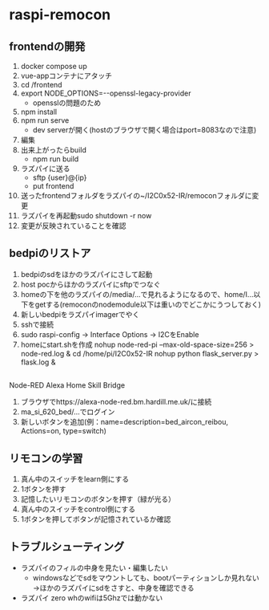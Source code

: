 # raspi-remocon

## frontendの開発
1. docker compose up
1. vue-appコンテナにアタッチ
1. cd /frontend
1. export NODE_OPTIONS=--openssl-legacy-provider 
    - opensslの問題のため
1. npm install
1. npm run serve
    - dev serverが開く(hostのブラウザで開く場合はport=8083なので注意)
1. 編集
1. 出来上がったらbuild
    - npm run build
1. ラズパイに送る
    - sftp {user}@{ip}
    - put frontend
1. 送ったfrontendフォルダをラズパイの~/I2C0x52-IR/remoconフォルダに変更
1. ラズパイを再起動sudo shutdown -r now
1. 変更が反映されていることを確認

## bedpiのリストア
1. bedpiのsdをほかのラズパイにさして起動
1. host pocからほかのラズパイにsftpでつなぐ
1. homeの下を他のラズパイの/media/...で見れるようになるので、home/I...以下をgetする(remoconのnodemodule以下は重いのでどこかにうつしておく)
1. 新しいbedpiをラズパイimagerでやく
1. sshで接続
1. sudo raspi-config -> Interface Options -> I2CをEnable
1. homeにstart.shを作成
nohup node-red-pi –max-old-space-size=256 > node-red.log &
cd /home/pi/I2C0x52-IR
nohup python flask_server.py > flask.log &

## 
Node-RED Alexa Home Skill Bridge
1. ブラウザでhttps://alexa-node-red.bm.hardill.me.uk/に接続
1. ma_si_620_bed/...でログイン
1. 新しいボタンを追加(例：name=description=bed_aircon_reibou, Actions=on, type=switch)

## リモコンの学習
1. 真ん中のスイッチをlearn側にする
1. 1ボタンを押す
1. 記憶したいリモコンのボタンを押す（緑が光る）
1. 真ん中のスイッチをcontrol側にする
1. 1ボタンを押してボタンが記憶されているか確認

## トラブルシューティング
- ラズパイのフィルの中身を見たい・編集したい
    - windowsなどでsdをマウントしても、bootパーティションしか見れない→ほかのラズパイにsdをさすと、中身を確認できる
- ラズパイ zero whのwifiは5Ghzでは動かない